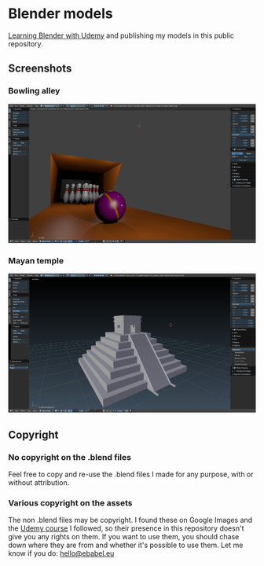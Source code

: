 # Blender models

[Learning Blender with Udemy](https://www.udemy.com/blendertutorial/) and publishing my models in this public repository.

## Screenshots

### Bowling alley

![Bowling alley](./bowling/bowling-alley/bowling-alley.png)

### Mayan temple

![Mayan temple screenshot](./mayan-temple/screenshots/improved-roof-and-stairs.png)

## Copyright

### No copyright on the .blend files

Feel free to copy and re-use the .blend files I made for any purpose, with or without attribution.

### Various copyright on the assets

The non .blend files may be copyright. I found these on Google Images and the [Udemy course](https://www.udemy.com/blendertutorial/) I followed, so their presence in this repository doesn't give you any rights on them. If you want to use them, you should chase down where they are from and whether it's possible to use them. Let me know if you do: hello@ebabel.eu

